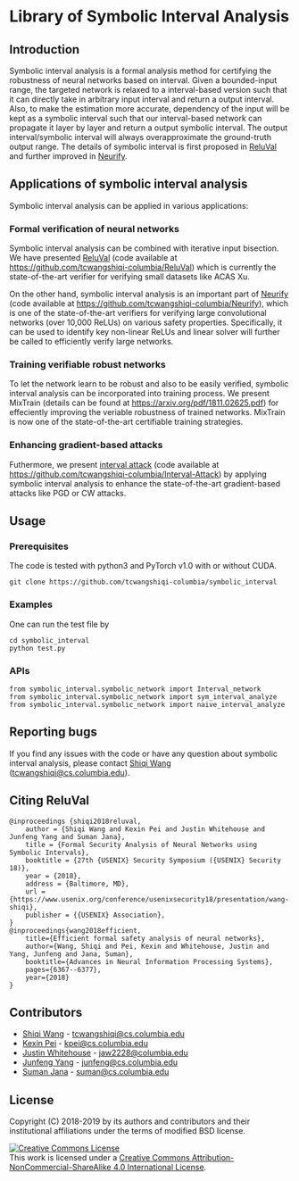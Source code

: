 # Library of Symbolic Interval Analysis

## Introduction

Symbolic interval analysis is a formal analysis method for certifying the robustness of neural networks based on interval. Given a bounded-input range, the targeted network is relaxed to a interval-based version such that it can directly take in arbitrary input interval and return a output interval. Also, to make the estimation more accurate, dependency of the input will be kept as a symbolic interval such that our interval-based network can propagate it layer by layer and return a output symbolic interval. The output interval/symbolic interval will always overapproximate the ground-truth output range. The details of symbolic interval is first proposed in [ReluVal](https://arxiv.org/pdf/1804.10829.pdf) and further improved in [Neurify](https://arxiv.org/pdf/1809.08098.pdf). 


## Applications of symbolic interval analysis
Symbolic interval analysis can be applied in various applications:

### Formal verification of neural networks
Symbolic interval analysis can be combined with iterative input bisection. We have presented [ReluVal](https://arxiv.org/pdf/1804.10829.pdf) (code available at https://github.com/tcwangshiqi-columbia/ReluVal) which is currently the state-of-the-art verifier for verifying small datasets like ACAS Xu.

On the other hand, symbolic interval analysis is an important part of [Neurify](https://arxiv.org/pdf/1809.08098.pdf) (code available at https://github.com/tcwangshiqi-columbia/Neurify), which is one of the state-of-the-art verifiers for verifying large convolutional networks (over 10,000 ReLUs) on various safety properties. Specifically, it can be used to identify key non-linear ReLUs and linear solver will further be called to efficiently verify large networks.

### Training verifiable robust networks
To let the network learn to be robust and also to be easily verified, symbolic interval analysis can be incorporated into training process. We present MixTrain (details can be found at https://arxiv.org/pdf/1811.02625.pdf) for effeciently improving the veriable robustness of trained networks. MixTrain is now one of the state-of-the-art certifiable training strategies.

### Enhancing gradient-based attacks
Futhermore, we present [interval attack](https://arxiv.org/pdf/1906.02282.pdf) (code available at https://github.com/tcwangshiqi-columbia/Interval-Attack) by applying symbolic interval analysis to enhance the state-of-the-art gradient-based attacks like PGD or CW attacks. 


## Usage

### Prerequisites

The code is tested with python3 and PyTorch v1.0 with or without CUDA.

```
git clone https://github.com/tcwangshiqi-columbia/symbolic_interval
```

### Examples
One can run the test file by
```
cd symbolic_interval
python test.py
```

### APIs

```
from symbolic_interval.symbolic_network import Interval_network
from symbolic_interval.symbolic_network import sym_interval_analyze
from symbolic_interval.symbolic_network import naive_interval_analyze
```

## Reporting bugs

If you find any issues with the code or have any question about symbolic interval analysis, please contact [Shiqi Wang](https://www.cs.columbia.edu/~tcwangshiqi/) (tcwangshiqi@cs.columbia.edu).

## Citing ReluVal

```
@inproceedings {shiqi2018reluval,
	author = {Shiqi Wang and Kexin Pei and Justin Whitehouse and Junfeng Yang and Suman Jana},
	title = {Formal Security Analysis of Neural Networks using Symbolic Intervals},
	booktitle = {27th {USENIX} Security Symposium ({USENIX} Security 18)},
	year = {2018},
	address = {Baltimore, MD},
	url = {https://www.usenix.org/conference/usenixsecurity18/presentation/wang-shiqi},
	publisher = {{USENIX} Association},
}
@inproceedings{wang2018efficient,
 	title={Efficient formal safety analysis of neural networks},
 	author={Wang, Shiqi and Pei, Kexin and Whitehouse, Justin and Yang, Junfeng and Jana, Suman},
 	booktitle={Advances in Neural Information Processing Systems},
 	pages={6367--6377},
 	year={2018}
}
```


## Contributors

* [Shiqi Wang](https://sites.google.com/view/tcwangshiqi) - tcwangshiqi@cs.columbia.edu
* [Kexin Pei](https://sites.google.com/site/kexinpeisite/) - kpei@cs.columbia.edu
* [Justin Whitehouse](https://www.college.columbia.edu/node/11475) - jaw2228@columbia.edu
* [Junfeng Yang](http://www.cs.columbia.edu/~junfeng/) - junfeng@cs.columbia.edu
* [Suman Jana](http://www.cs.columbia.edu/~suman/) - suman@cs.columbia.edu


## License
Copyright (C) 2018-2019 by its authors and contributors and their institutional affiliations under the terms of modified BSD license.

<a rel="license" href="http://creativecommons.org/licenses/by-nc-sa/4.0/"><img alt="Creative Commons License" style="border-width:0" src="https://i.creativecommons.org/l/by-nc-sa/4.0/88x31.png" /></a><br />This work is licensed under a <a rel="license" href="http://creativecommons.org/licenses/by-nc-sa/4.0/">Creative Commons Attribution-NonCommercial-ShareAlike 4.0 International License</a>.
